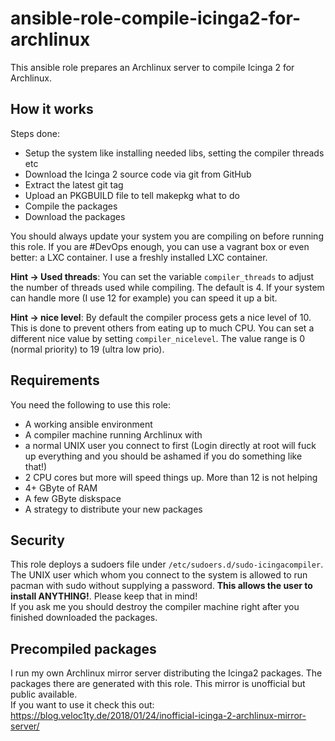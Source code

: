 # ansible-role-compile-icinga2-for-archlinux

This ansible role prepares an Archlinux server to compile Icinga 2 for Archlinux.

## How it works

Steps done:
* Setup the system like installing needed libs, setting the compiler threads etc
* Download the Icinga 2 source code via git from GitHub
* Extract the latest git tag
* Upload an PKGBUILD file to tell makepkg what to do
* Compile the packages
* Download the packages

You should always update your system you are compiling on before running this role. If you are #DevOps enough, you can use a vagrant box or even better: a LXC container. I use a freshly installed LXC container.

**Hint -> Used threads**: You can set the variable `compiler_threads` to adjust the number of threads used while compiling. The default is 4. If your system can handle more (I use 12 for example) you can speed it up a bit.

**Hint -> nice level**: By default the compiler process gets a nice level of 10. This is done to prevent others from eating up to much CPU. You can set a different nice value by setting `compiler_nicelevel`. The value range is 0 (normal priority) to 19 (ultra low prio).

## Requirements

You need the following to use this role:
* A working ansible environment
* A compiler machine running Archlinux with
 * a normal UNIX user you connect to first (Login directly at root will fuck up everything and you should be ashamed if you do something like that!)
 * 2 CPU cores but more will speed things up. More than 12 is not helping
 * 4+ GByte of RAM
 * A few GByte diskspace
* A strategy to distribute your new packages

## Security

This role deploys a sudoers file under `/etc/sudoers.d/sudo-icingacompiler`. The UNIX user which whom you connect to the system is allowed to run pacman with sudo without supplying a password. **This allows the user to install ANYTHING!**. Please keep that in mind!  
If you ask me you should destroy the compiler machine right after you finished downloaded the packages.

## Precompiled packages

I run my own Archlinux mirror server distributing the Icinga2 packages. The packages there are generated with this role. This mirror is unofficial but public available.  
If you want to use it check this out: https://blog.veloc1ty.de/2018/01/24/inofficial-icinga-2-archlinux-mirror-server/
